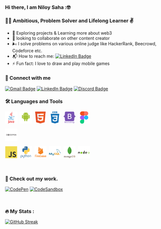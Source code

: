 ### Hi there, I am Niloy Saha ::nerd_face:

<!-- <div  id="badges">
  <img src="https://komarev.com/ghpvc/?username=Niloy173&style=flat-square&color=blue" alt=""/>
</div>
 -->

### :man_technologist: Ambitious, Problem Solver and Lifelong Learner :v:

- 🌱 Exploring projects & Learning more about web3
- 👯 looking to collaborate on other content creator
- 🌬️ I solve problems on various online judge like HackerRank, Beecrowd, Codeforce etc.
- 📬 How to reach me: [![LinkedIn Badge](https://img.shields.io/badge/linkedin-%230077B5.svg?style=for-the-badge&logo=linkedin&logoColor=white)](https://www.linkedin.com/in/niloy-saha-594558201/)
- ⚡ Fun fact: I love to draw and play mobile games

### :iphone: Connect with me

[![Gmail Badge](https://img.shields.io/badge/Gmail-D14836?style=for-the-badge&logo=gmail&logoColor=white)](mailto:niloysaha173@gmail.com?subject=[GitHub]%20Source%20Niloy%20Saha)
[![LinkedIn Badge](https://img.shields.io/badge/linkedin-%230077B5.svg?style=for-the-badge&logo=linkedin&logoColor=white)](https://www.linkedin.com/in/niloy-saha-594558201/)
[![Discord Badge](https://img.shields.io/badge/Discord-%237289DA.svg?style=for-the-badge&logo=discord&logoColor=white)](https://discord.com/channels/@me)

### :hammer_and_wrench: Languages and Tools

<div>
  <img src="https://github.com/devicons/devicon/blob/master/icons/java/java-original-wordmark.svg" title="Java" alt="Java" width="40" height="40"/>&nbsp;
  <img src="https://github.com/devicons/devicon/blob/master/icons/android/android-original-wordmark.svg" title="Android" alt="Android" width="40" height="40"/>&nbsp;
  <img src="https://github.com/devicons/devicon/blob/master/icons/html5/html5-original.svg" title="HTML5" alt="HTML" width="40" height="40"/>&nbsp;
  <img src="https://github.com/devicons/devicon/blob/master/icons/css3/css3-plain-wordmark.svg"  title="CSS3" alt="CSS" width="40" height="40"/>&nbsp;
  <img src="https://github.com/devicons/devicon/blob/master/icons/bootstrap/bootstrap-plain-wordmark.svg"  title="Bootstrap" alt="Bootstrap" width="40" height="40"/>&nbsp;
  <img src="https://github.com/devicons/devicon/blob/master/icons/figma/figma-original.svg" title="Figma" alt="Figma" width="40" height="40"/>&nbsp;
  
  <img src="https://github.com/devicons/devicon/blob/master/icons/codepen/codepen-original-wordmark.svg" title="CodePen" alt="CodePen" width="40" height="40"/>&nbsp;

<img src="https://github.com/devicons/devicon/blob/master/icons/javascript/javascript-original.svg" title="JavaScript" alt="JavaScript" width="40" height="40"/>&nbsp;
<img src="https://github.com/devicons/devicon/blob/master/icons/python/python-original-wordmark.svg" title="Python" alt="Python" width="40" height="40"/>&nbsp;
<img src="https://github.com/devicons/devicon/blob/master/icons/firebase/firebase-plain-wordmark.svg" title="Firebase" alt="Firebase" width="40" height="40"/>&nbsp;
<img src="https://github.com/devicons/devicon/blob/master/icons/mysql/mysql-original-wordmark.svg" title="MySQL"  alt="MySQL" width="40" height="40"/>&nbsp;
<img src="https://github.com/devicons/devicon/blob/master/icons/mongodb/mongodb-original-wordmark.svg" title="Mongodb"  alt="Mongodb" width="40" height="40"/>&nbsp;
<img src="https://github.com/devicons/devicon/blob/master/icons/nodejs/nodejs-original-wordmark.svg" title="NodeJS" alt="NodeJS" width="40" height="40"/>&nbsp;

</div>

<br>

<!-- <details open>
  <summary><b>More about me</b></summary>
<br>
  <img src="https://github-readme-stats.vercel.app/api?username=Niloy173&show_icons=true&theme=dracula" alt="GitHub stats" />
</details>

 -->

### :key: Check out my work.

[![CodePen](https://img.shields.io/badge/Codepen-000000?style=for-the-badge&logo=codepen&logoColor=white)](https://codepen.io/niloy173)
[![CodeSandbox](https://img.shields.io/badge/Codesandbox-040404?style=for-the-badge&logo=codesandbox&logoColor=DBDBDB)](https://codesandbox.io/u/niloysaha173)

<br>

### :fire: My Stats :

[![GitHub Streak](http://github-readme-streak-stats.herokuapp.com?user=Niloy173&theme=dark&background=000000)](https://git.io/streak-stats)

<!--
**Niloy173/Niloy173** is a ✨ _special_ ✨ repository because its `README.md` (this file) appears on your GitHub profile.

Here are some ideas to get you started:

- 🔭 I’m currently working on ...
- 🌱 I’m currently learning ...
- 👯 I’m looking to collaborate on ...
- 🤔 I’m looking for help with ...
- 💬 Ask me about ...
- 📫 How to reach me: ...
- 😄 Pronouns: ...
- ⚡ Fun fact: ...
-->
